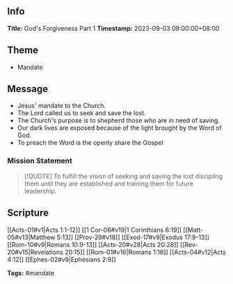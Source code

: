 ## Info
**Title:** God's Forgiveness Part 1
**Timestamp:** 2023-09-03 09:00:00+08:00

## Theme
- Mandate

## Message
- Jesus' mandate to the Church.
- The Lord called us to seek and save the lost.
- The Church's purpose is to shepherd those who are in need of saving.
- Our dark lives are exposed because of the light brought by the Word of God.
- To preach the Word is the openly share the Gospel

### Mission Statement
> [!QUOTE]
> To fulfill the vision of seeking and saving the lost discipling them until they are established and training them for future leadership.

## Scripture
[[Acts-01#v1|Acts 1:1-12]]
[[1 Cor-06#v19|1 Corinthians 6:19]]
[[Matt-05#v13|Matthew 5:13]]
[[Prov-29#v18]]
[[Exod-17#v9|Exodus 17:9-13]]
[[Rom-10#v9|Romans 10:9-13]]
[[Acts-20#v28|Acts 20:28]]
[[Rev-20#v15|Revelations 20:15]]
[[Rom-01#v16|Romans 1:16]]
[[Acts-04#v12|Acts 4:12]]
[[Ephes-02#v9|Ephesians 2:9]]

**Tags:** #mandate